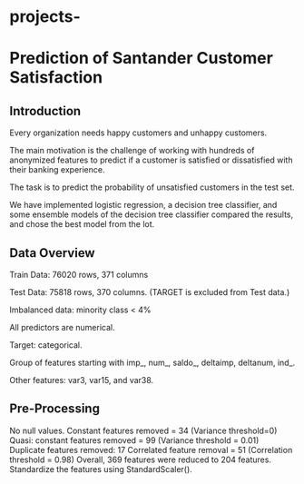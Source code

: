 # projects-
# Prediction of Santander Customer Satisfaction
## Introduction

Every organization needs happy customers and unhappy customers.

The main motivation is the challenge of working with hundreds of anonymized features to predict if a customer is satisfied or dissatisfied with their banking experience.

The task is to predict the probability of unsatisfied customers in the test set.

We have implemented logistic regression, a decision tree classifier, and some ensemble models of the decision tree classifier compared the results, and chose the best model from the lot.


##  Data Overview
Train Data:  76020 rows, 371 columns

Test Data: 75818 rows, 370 columns. (TARGET is excluded from Test data.)

Imbalanced data: minority class < 4%

All predictors are numerical.

Target: categorical.

Group of features starting with imp_, num_, saldo_, deltaimp, deltanum, ind_.

Other features: var3, var15, and var38.


## Pre-Processing

No null values.
Constant features removed = 34 (Variance threshold=0)
Quasi: constant features removed = 99 (Variance threshold = 0.01)
Duplicate features removed: 17
Correlated feature removal = 51 (Correlation threshold = 0.98)
Overall, 369 features were reduced to 204 features.
Standardize the features using StandardScaler().








